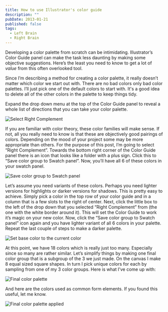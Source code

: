 ```yaml
---
title: How to use Illustrator's color guide
description: ""
pubDate: 2013-01-21
published: false
tags:
  - Left Brain
  - Right Brain
---
```


<p>Developing a color palette from scratch can be intimidating. Illustrator’s Color Guide panel can make the task less daunting by making some objective suggestions. Here’s the least you need to know to get a lot of <em>value</em> from this often overlooked tool.</p>
<p>Since I’m describing a method for creating a color palette, it really doesn’t matter which color we start out with. There are no bad colors only bad color palettes. I’ll just pick one of the default colors to start with. It's a good idea to delete all of the other colors in the palette to keep things tidy.

Expand the drop down menu at the top of the Color Guide panel to reveal a whole list of directions that you can take your color palette. </p>
<img src="/sites/default/files/blogScreenshots/illustratorColorGuide/colorGuideSchemeDropDown.png" alt="Select Right Complement">

<p>If you are familiar with color theory, these color families will make sense. If not, all you really need to know is that these are objectively good pairings of colors. Depending on the mood of your project some may be more appropriate than others. For the purpose of this post, I’m going to select “Right Complement”. Towards the bottom right corner of the Color Guide panel there is an icon that looks like a folder with a plus sign. Click this to “Save color group to Swatch panel”. Now, you’ll have all 6 of these colors in your swatch panel. </p>
<img src="/sites/default/files/blogScreenshots/illustratorColorGuide/colorGuideSavePallet.png" alt="Save color group to Swatch panel">
<p>Let’s assume you need variants of these colors. Perhaps you need lighter versions for highlights or darker versions for shadows. This is pretty easy to achieve. Simply pick a color in the top row of your color guide and in a column that is a few slots to the right of center. Next, click the little box to the left of the drop down that you selected “Right Complement” from (the one with the white border around it). This will set the Color Guide to work it’s magic on your new color. Now, click the “Save color group to Swatch panel” icon again and you have lighter variant of all 6 colors in your palette. Repeat the last couple of steps to make a darker palette.</p>
<img src="/sites/default/files/blogScreenshots/illustratorColorGuide/guideReset.png" alt="Set base color to the current color">
<p>At this point, we have 18 colors which is really just too many. Especially since so many are rather similar. Let’s simplify things by making one final color group that is a subgroup of the 3 we just made. On the canvas I make 8 equal sized square shapes. In turn I pick unique colors for each by sampling from one of my 3 color groups. Here is what I’ve come up with:</p>
<img src="/sites/default/files/blogScreenshots/illustratorColorGuide/finalColorPallet.png" alt="Final color palette">
<p>And here are the colors used as common form elements. If you found this useful, let me know.</p>
<img src="/sites/default/files/blogScreenshots/illustratorColorGuide/orangeFormElements.png" alt="Final color palette applied">
